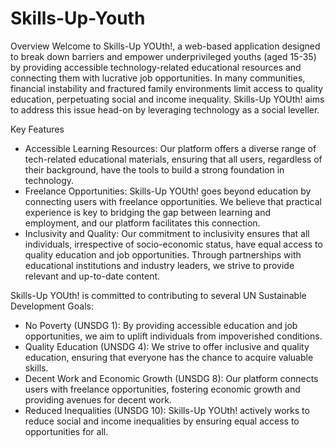 # Skills-Up-Youth
Overview
Welcome to Skills-Up YOUth!, a web-based application designed to break down barriers and empower underprivileged youths (aged 15-35) by providing accessible technology-related educational resources and connecting them with lucrative job opportunities. In many communities, financial instability and fractured family environments limit access to quality education, perpetuating social and income inequality. Skills-Up YOUth! aims to address this issue head-on by leveraging technology as a social leveller.

Key Features
- Accessible Learning Resources: Our platform offers a diverse range of tech-related educational materials, ensuring that all users, regardless of their background, have the tools to build a strong foundation in technology.
- Freelance Opportunities: Skills-Up YOUth! goes beyond education by connecting users with freelance opportunities. We believe that practical experience is key to bridging the gap between learning and employment, and our platform facilitates this connection.
- Inclusivity and Quality: Our commitment to inclusivity ensures that all individuals, irrespective of socio-economic status, have equal access to quality education and job opportunities. Through partnerships with educational institutions and industry leaders, we strive to provide relevant and up-to-date content.

Skills-Up YOUth! is committed to contributing to several UN Sustainable Development Goals:
- No Poverty (UNSDG 1): By providing accessible education and job opportunities, we aim to uplift individuals from impoverished conditions.
- Quality Education (UNSDG 4): We strive to offer inclusive and quality education, ensuring that everyone has the chance to acquire valuable skills.
- Decent Work and Economic Growth (UNSDG 8): Our platform connects users with freelance opportunities, fostering economic growth and providing avenues for decent work.
- Reduced Inequalities (UNSDG 10): Skills-Up YOUth! actively works to reduce social and income inequalities by ensuring equal access to opportunities for all.
